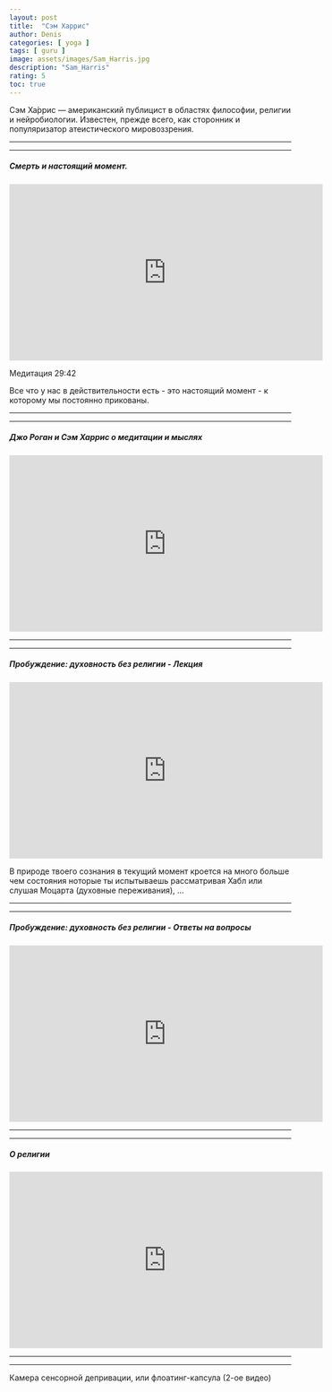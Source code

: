 ```yaml
---
layout: post
title:  "Сэм Харрис"
author: Denis
categories: [ yoga ]
tags: [ guru ]
image: assets/images/Sam_Harris.jpg
description: "Sam_Harris"
rating: 5
toc: true
---
```


Сэм Ха́ррис — американский публицист в областях философии, религии и нейробиологии. Известен, прежде всего, как сторонник и популяризатор атеистического мировоззрения.


***
***
##### Смерть и настоящий момент.
<div class="video">
<iframe width="560" height="315" src="https://www.youtube.com/embed/iZXw3eGRpR4" frameborder="0" allow="accelerometer; autoplay; encrypted-media; gyroscope; picture-in-picture" allowfullscreen></iframe>
</div>

Медитация 29:42

Все что у нас в действительности есть - это настоящий момент - к которому мы постоянно прикованы.

***
***
##### Джо Роган и Сэм Харрис о медитации и мыслях
<div class="video">
<iframe width="560" height="315" src="https://www.youtube.com/embed/g6f5RkziQwM" frameborder="0" allow="accelerometer; autoplay; encrypted-media; gyroscope; picture-in-picture" allowfullscreen></iframe>
</div>

***
***
##### Пробуждение: духовность без религии - Лекция
<div class="video">
<iframe width="560" height="315" src="https://www.youtube.com/embed/EkAnn9cma6g" frameborder="0" allow="accelerometer; autoplay; encrypted-media; gyroscope; picture-in-picture" allowfullscreen></iframe>
</div>

В природе твоего сознания в текущий момент кроется на много больше чем состояния ноторые ты испытываешь рассматривая Хабл или слушая Моцарта (духовные переживания), ...

***
***
##### Пробуждение: духовность без религии - Ответы на вопросы
<div class="video">
<iframe width="560" height="315" src="https://www.youtube.com/embed/uwmGzh--4Yw" frameborder="0" allow="accelerometer; autoplay; encrypted-media; gyroscope; picture-in-picture" allowfullscreen></iframe>
</div>

***
***
##### О религии
<div class="video">
<iframe width="560" height="315" src="https://www.youtube.com/embed/aodQZ3dw-ts" frameborder="0" allow="accelerometer; autoplay; encrypted-media; gyroscope; picture-in-picture" allowfullscreen></iframe>
</div>

***
***
Камера сенсорной депривации, или флоатинг-капсула (2-ое видео)

